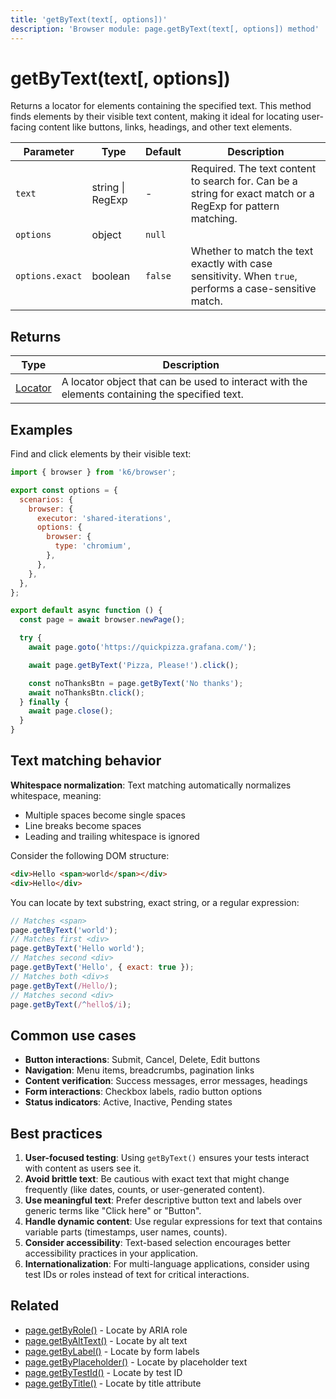 ```yaml
---
title: 'getByText(text[, options])'
description: 'Browser module: page.getByText(text[, options]) method'
---
```


# getByText(text[, options])

Returns a locator for elements containing the specified text. This method finds elements by their visible text content, making it ideal for locating user-facing content like buttons, links, headings, and other text elements.

| Parameter       | Type             | Default | Description                                                                                                 |
| --------------- | ---------------- | ------- | ----------------------------------------------------------------------------------------------------------- |
| `text`          | string \| RegExp | -       | Required. The text content to search for. Can be a string for exact match or a RegExp for pattern matching. |
| `options`       | object           | `null`  |                                                                                                             |
| `options.exact` | boolean          | `false` | Whether to match the text exactly with case sensitivity. When `true`, performs a case-sensitive match.      |

## Returns

| Type                                                                                   | Description                                                                                    |
| -------------------------------------------------------------------------------------- | ---------------------------------------------------------------------------------------------- |
| [Locator](https://grafana.com/docs/k6/<K6_VERSION>/javascript-api/k6-browser/locator/) | A locator object that can be used to interact with the elements containing the specified text. |

## Examples

Find and click elements by their visible text:

<!-- md-k6:skip -->

```javascript
import { browser } from 'k6/browser';

export const options = {
  scenarios: {
    browser: {
      executor: 'shared-iterations',
      options: {
        browser: {
          type: 'chromium',
        },
      },
    },
  },
};

export default async function () {
  const page = await browser.newPage();

  try {
    await page.goto('https://quickpizza.grafana.com/');

    await page.getByText('Pizza, Please!').click();

    const noThanksBtn = page.getByText('No thanks');
    await noThanksBtn.click();
  } finally {
    await page.close();
  }
}
```

## Text matching behavior

**Whitespace normalization**: Text matching automatically normalizes whitespace, meaning:

- Multiple spaces become single spaces
- Line breaks become spaces
- Leading and trailing whitespace is ignored

Consider the following DOM structure:

<!-- md-k6:skip -->
<!-- eslint-skip -->

```html
<div>Hello <span>world</span></div>
<div>Hello</div>
```

You can locate by text substring, exact string, or a regular expression:

<!-- md-k6:skip -->
<!-- eslint-skip -->

```js
// Matches <span>
page.getByText('world');
// Matches first <div>
page.getByText('Hello world');
// Matches second <div>
page.getByText('Hello', { exact: true });
// Matches both <div>s
page.getByText(/Hello/);
// Matches second <div>
page.getByText(/^hello$/i);
```

## Common use cases

- **Button interactions**: Submit, Cancel, Delete, Edit buttons
- **Navigation**: Menu items, breadcrumbs, pagination links
- **Content verification**: Success messages, error messages, headings
- **Form interactions**: Checkbox labels, radio button options
- **Status indicators**: Active, Inactive, Pending states

## Best practices

1. **User-focused testing**: Using `getByText()` ensures your tests interact with content as users see it.
1. **Avoid brittle text**: Be cautious with exact text that might change frequently (like dates, counts, or user-generated content).
1. **Use meaningful text**: Prefer descriptive button text and labels over generic terms like "Click here" or "Button".
1. **Handle dynamic content**: Use regular expressions for text that contains variable parts (timestamps, user names, counts).
1. **Consider accessibility**: Text-based selection encourages better accessibility practices in your application.
1. **Internationalization**: For multi-language applications, consider using test IDs or roles instead of text for critical interactions.

## Related

- [page.getByRole()](https://grafana.com/docs/k6/<K6_VERSION>/javascript-api/k6-browser/page/getbyrole/) - Locate by ARIA role
- [page.getByAltText()](https://grafana.com/docs/k6/<K6_VERSION>/javascript-api/k6-browser/page/getbyalttext/) - Locate by alt text
- [page.getByLabel()](https://grafana.com/docs/k6/<K6_VERSION>/javascript-api/k6-browser/page/getbylabel/) - Locate by form labels
- [page.getByPlaceholder()](https://grafana.com/docs/k6/<K6_VERSION>/javascript-api/k6-browser/page/getbyplaceholder/) - Locate by placeholder text
- [page.getByTestId()](https://grafana.com/docs/k6/<K6_VERSION>/javascript-api/k6-browser/page/getbytestid/) - Locate by test ID
- [page.getByTitle()](https://grafana.com/docs/k6/<K6_VERSION>/javascript-api/k6-browser/page/getbytitle/) - Locate by title attribute
